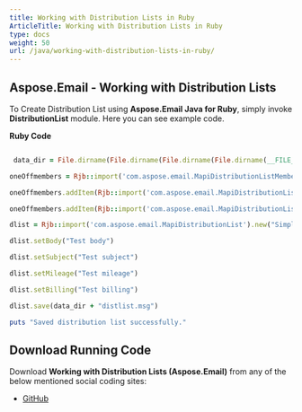 ```yaml
---
title: Working with Distribution Lists in Ruby
ArticleTitle: Working with Distribution Lists in Ruby
type: docs
weight: 50
url: /java/working-with-distribution-lists-in-ruby/
---
```


## **Aspose.Email - Working with Distribution Lists**
To Create Distribution List using **Aspose.Email Java for Ruby**, simply invoke **DistributionList** module. Here you can see example code.

**Ruby Code**

``` ruby

 data_dir = File.dirname(File.dirname(File.dirname(File.dirname(__FILE__)))) + '/data/'

oneOffmembers = Rjb::import('com.aspose.email.MapiDistributionListMemberCollection').new

oneOffmembers.addItem(Rjb::import('com.aspose.email.MapiDistributionListMember').new("John R. Patrick", "JohnRPatrick@armyspy.com"))

oneOffmembers.addItem(Rjb::import('com.aspose.email.MapiDistributionListMember').new("Tilly Bates", "TillyBates@armyspy.com"))

dlist = Rjb::import('com.aspose.email.MapiDistributionList').new("Simple list", oneOffmembers)

dlist.setBody("Test body")

dlist.setSubject("Test subject")

dlist.setMileage("Test mileage")

dlist.setBilling("Test billing")

dlist.save(data_dir + "distlist.msg")

puts "Saved distribution list successfully."

```
## **Download Running Code**
Download **Working with Distribution Lists (Aspose.Email)** from any of the below mentioned social coding sites:

- [GitHub](https://github.com/aspose-email/Aspose.Email-for-Java/blob/master/Plugins/Aspose_Email_Java_for_Ruby/lib/asposeemailjava/Outlook/distributionlist.rb)

